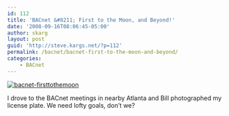 ```yaml
---
id: 112
title: 'BACnet &#8211; First to the Moon, and Beyond!'
date: '2008-09-16T08:06:45-05:00'
author: skarg
layout: post
guid: 'http://steve.kargs.net/?p=112'
permalink: /bacnet/bacnet-first-to-the-moon-and-beyond/
categories:
    - BACnet
---
```


[![](http://steve.kargs.net/wp-content/uploads/2008/09/bacnet-firsttothemoon.jpg "bacnet-firsttothemoon")](http://steve.kargs.net/wp-content/uploads/2008/09/bacnet-firsttothemoon.jpg)

I drove to the BACnet meetings in nearby Atlanta and Bill photographed my license plate. We need lofty goals, don’t we?